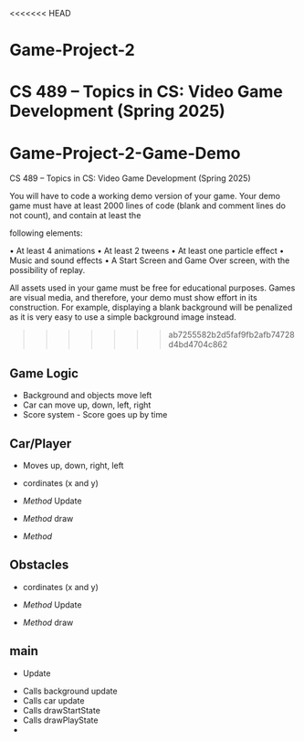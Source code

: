 <<<<<<< HEAD
# Game-Project-2
CS 489 – Topics in CS: Video Game Development (Spring 2025)
=======
# Game-Project-2-Game-Demo
CS 489 – Topics in CS: Video Game Development (Spring 2025)

You will have to code a working demo version of your game. Your demo game must have
at least 2000 lines of code (blank and comment lines do not count), and contain at least the

following elements:

• At least 4 animations
• At least 2 tweens
• At least one particle effect
• Music and sound effects
• A Start Screen and Game Over screen, with the possibility of replay.

All assets used in your game must be free for educational purposes. Games are
visual media, and therefore, your demo must show effort in its construction. For example,
displaying a blank background will be penalized as it is very easy to use a simple background
image instead.
>>>>>>> ab7255582b2d5faf9fb2afb74728d4bd4704c862

## Game Logic

- Background and objects move left
- Car can move up, down, left, right
- Score system - Score goes up by time

## Car/Player

- Moves up, down, right, left
- cordinates (x and y)

- _Method_ Update
- _Method_ draw
- _Method_

## Obstacles

- cordinates (x and y)

- _Method_ Update
- _Method_ draw

## main

- Update

* Calls background update
* Calls car update
* Calls drawStartState
* Calls drawPlayState
*
